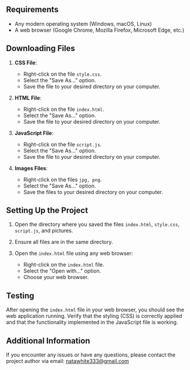
## Requirements
- Any modern operating system (Windows, macOS, Linux)
- A web browser (Google Chrome, Mozilla Firefox, Microsoft Edge, etc.)

## Downloading Files

1. **CSS File**:
    - Right-click on the file `style.css`.
    - Select the "Save As..." option.
    - Save the file to your desired directory on your computer.

2. **HTML File**:
    - Right-click on the file `index.html`.
    - Select the "Save As..." option.
    - Save the file to your desired directory on your computer.

3. **JavaScript File**:
    - Right-click on the file `script.js`.
    - Select the "Save As..." option.
    - Save the file to your desired directory on your computer.
  
4. **Images Files**:
    - Right-click on the files `jpg, png`.
    - Select the "Save As..." option.
    - Save the files to your desired directory on your computer.
       

## Setting Up the Project

1. Open the directory where you saved the files `index.html`, `style.css`, `script.js`, and pictures.

2. Ensure all files are in the same directory.

3. Open the `index.html` file using any web browser:
    - Right-click on the `index.html` file.
    - Select the "Open with..." option.
    - Choose your web browser.

## Testing

After opening the `index.html` file in your web browser, you should see the web application running. Verify that the styling (CSS) is correctly applied and that the functionality implemented in the JavaScript file is working.

## Additional Information

If you encounter any issues or have any questions, please contact the project author via email: natawhite333@gmail.com
